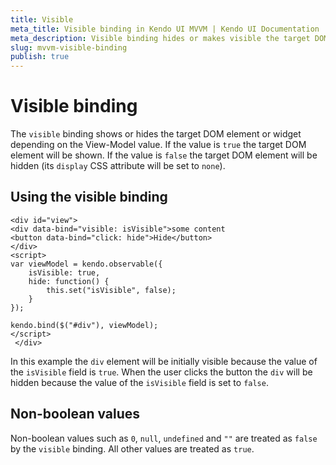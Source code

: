 ```yaml
---
title: Visible
meta_title: Visible binding in Kendo UI MVVM | Kendo UI Documentation
meta_description: Visible binding hides or makes visible the target DOM element or widget in correspondence with the View-model value.
slug: mvvm-visible-binding
publish: true
---
```


# Visible binding

The `visible` binding shows or hides the target DOM element or widget depending on the View-Model value. If the value is `true` the
target DOM element will be shown. If the value is `false` the target DOM element will be hidden
(its `display` CSS attribute will be set to `none`).

## Using the visible binding

    <div id="view">
    <div data-bind="visible: isVisible">some content
    <button data-bind="click: hide">Hide</button>
    </div>
    <script>
    var viewModel = kendo.observable({
        isVisible: true,
        hide: function() {
            this.set("isVisible", false);
        }
    });

    kendo.bind($("#div"), viewModel);
    </script>
     </div>

In this example the `div` element will be initially visible because the value of the `isVisible` field is `true`.
When the user clicks the button the `div` will be hidden because the value of the `isVisible` field is set to `false`.

## Non-boolean values

Non-boolean values such as `0`, `null`, `undefined` and `""` are treated as `false` by the `visible` binding.
All other values are treated as `true`.
